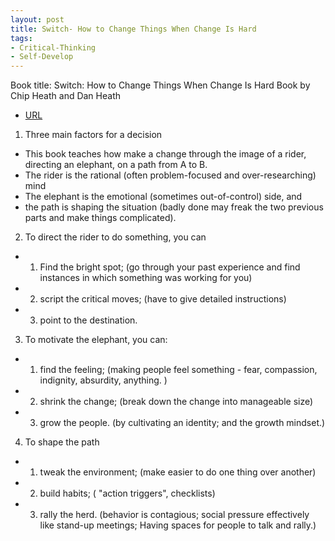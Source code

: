```yaml
---
layout: post
title: Switch- How to Change Things When Change Is Hard
tags:
- Critical-Thinking
- Self-Develop
---
```



Book title: Switch: How to Change Things When Change Is Hard
Book by Chip Heath and Dan Heath

- [URL](https://www.amazon.com/Switch-Change-Things-When-Hard/dp/0385528752)


1. Three main factors for a decision
- This book teaches how make a change through the image of a rider, directing an elephant, on a path from A to B.
- The rider is the rational (often problem-focused and over-researching) mind
- The elephant is the emotional (sometimes out-of-control) side, and
- the path is shaping the situation (badly done may freak the two previous parts and make things complicated).


2. To direct the rider to do something, you can
- 1) Find the bright spot; (go through your past experience and find instances in which something was working for you)
- 2) script the critical moves;  (have to give detailed instructions)
- 3) point to the destination.

3. To motivate the elephant, you can:
- 1) find the feeling; (making people feel something - fear, compassion, indignity, absurdity, anything. )
- 2) shrink the change; (break down the change into manageable size)
- 3) grow the people. (by cultivating an identity; and the growth mindset.)

4. To shape the path
- 1) tweak the environment; (make easier to do one thing over another)
- 2) build habits; ( "action triggers", checklists)
- 3) rally the herd. (behavior is contagious; social pressure effectively like stand-up meetings; Having spaces for people to talk and rally.)
